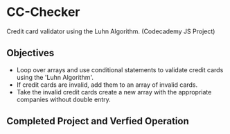 # CC-Checker
Credit card validator using the Luhn Algorithm. (Codecademy JS Project)

## Objectives
- Loop over arrays and use conditional statements to validate credit cards using the 'Luhn Algorithm'.
- If credit cards are invalid, add them to an array of invalid cards.  
- Take the invalid credit cards create a new array with the appropriate companies without double entry. 

## Completed Project and Verfied Operation

